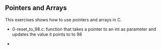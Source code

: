 ## Pointers and Arrays 
This exercises  shows how to use pointers and arrays in C. 

* 0-reset_to_98.c: function that takes a pointer to an int as parameter and updates the value it points to to 98

*